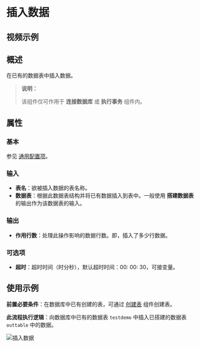 # 插入数据

## 视频示例

## 概述

在已有的数据表中插入数据。

> **说明：**
>
> 该组件仅可作用于 **连接数据库** 或 **执行事务** 组件内。

## 属性

### 基本

参见 [通用配置项](../Appendix/CommonConfigurationItems.md)。

### 输入

- **表名**：欲被插入数据的表名称。
- **数据表**：根据此数据表结构并将已有数据插入到表中。一般使用 **搭建数据表** 的输出作为该数据表的输入。

### 输出

- **作用行数**：处理此操作影响的数据行数。即，插入了多少行数据。

### 可选项

- **超时**：超时时间（时分秒），默认超时时间：00: 00: 30，可接变量。

## 使用示例

**前置必要条件**：在数据库中已有创建的表，可通过 [创建表](./CreateTable.md) 组件创建表。

**此流程执行逻辑**：向数据库中已有的数据表 `testdemo` 中插入已搭建的数据表 `outtable` 中的数据。

![插入数据](https://docimages.blob.core.chinacloudapi.cn/images/Activities/insertdata20210924.png)
